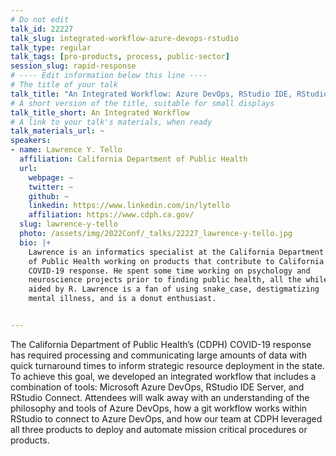 ```yaml
---
# Do not edit
talk_id: 22227
talk_slug: integrated-workflow-azure-devops-rstudio
talk_type: regular
talk_tags: [pro-products, process, public-sector]
session_slug: rapid-response
# ---- Edit information below this line ----
# The title of your talk
talk_title: "An Integrated Workflow: Azure DevOps, RStudio IDE, RStudio Connect"
# A short version of the title, suitable for small displays
talk_title_short: An Integrated Workflow
# A link to your talk's materials, when ready
talk_materials_url: ~
speakers:
- name: Lawrence Y. Tello
  affiliation: California Department of Public Health
  url:
    webpage: ~
    twitter: ~
    github: ~
    linkedin: https://www.linkedin.com/in/lytello
    affiliation: https://www.cdph.ca.gov/
  slug: lawrence-y-tello
  photo: /assets/img/2022Conf/_talks/22227_lawrence-y-tello.jpg
  bio: |+
    Lawrence is an informatics specialist at the California Department
    of Public Health working on products that contribute to California’s
    COVID-19 response. He spent some time working on psychology and
    neuroscience projects prior to finding public health, all the while
    aided by R. Lawrence is a fan of using snake_case, destigmatizing
    mental illness, and is a donut enthusiast.


---
```


<!-- ABSTRACT ----
Please write abstract below. You may use simple markdown (links, code style, bold, italics)
-->

The California Department of Public Health’s (CDPH) COVID-19 response has
required processing and communicating large amounts of data with quick
turnaround times to inform strategic resource deployment in the state.
To achieve this goal, we developed an integrated workflow that includes a
combination of tools: Microsoft Azure DevOps, RStudio IDE Server, and RStudio
Connect. Attendees will walk away with an understanding of the philosophy and
tools of Azure DevOps, how a git workflow works within RStudio to connect to
Azure DevOps, and how our team at CDPH leveraged all three products to deploy
and automate mission critical procedures or products.

